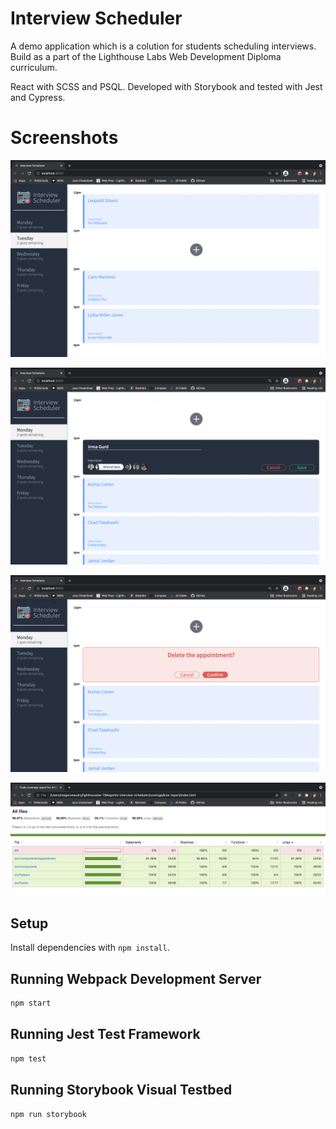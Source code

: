 # Interview Scheduler

A demo application which is a colution for students scheduling interviews. Build as a part of the Lighthouse Labs Web Development Diploma curriculum. 

React with SCSS and PSQL. Developed with Storybook and tested with Jest and Cypress.


# Screenshots

![Appointments](https://github.com/elbowgrrl/MeganVs-interview-scheduler/blob/master/docs/Interview%20Scheduler%20appointments.png)

![Form](https://github.com/elbowgrrl/MeganVs-interview-scheduler/blob/master/docs/Interview%20Scheduler%20Form.png)

![Delete](https://github.com/elbowgrrl/MeganVs-interview-scheduler/blob/master/docs/Interview%20Scheduler%20Delete.png)

![Test Coverage](https://github.com/elbowgrrl/MeganVs-interview-scheduler/blob/master/docs/Interview%20Scheduler%20Test%20Coverage.png)

## Setup

Install dependencies with `npm install`.

## Running Webpack Development Server

```sh
npm start
```

## Running Jest Test Framework

```sh
npm test
```

## Running Storybook Visual Testbed

```sh
npm run storybook
```
